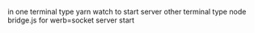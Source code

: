 in one terminal type  yarn watch to start server
other terminal type node bridge.js for werb=socket server start